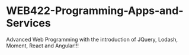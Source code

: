 # WEB422-Programming-Apps-and-Services

Advanced Web Programming with the introduction of JQuery, Lodash, Moment, React and Angular!!!
